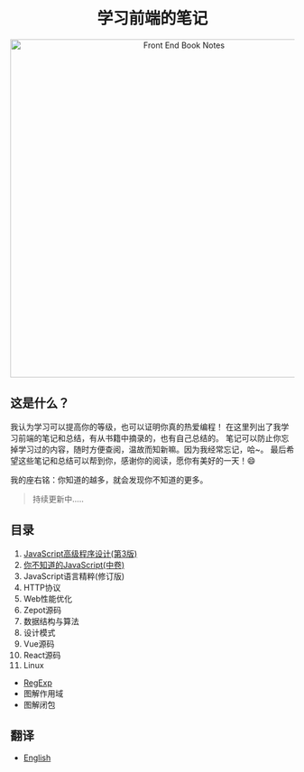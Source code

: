 <h1 align="center">学习前端的笔记</h1>
<div align="center">
  <img src="https://udemy-images.udemy.com/course/750x422/670034_ce04_4.jpg" alt="Front End Book Notes" width="600" />
</div>

## 这是什么？

我认为学习可以提高你的等级，也可以证明你真的热爱编程！
在这里列出了我学习前端的笔记和总结，有从书籍中摘录的，也有自己总结的。
笔记可以防止你忘掉学习过的内容，随时方便查阅，温故而知新嘛。因为我经常忘记，哈~。
最后希望这些笔记和总结可以帮到你，感谢你的阅读，愿你有美好的一天！:smile:

我的座右铭：你知道的越多，就会发现你不知道的更多。

>持续更新中.....

## 目录

1. [JavaScript高级程序设计(第3版)](notes/Professional-for-Web-Developers/README.md)
1. [你不知道的JavaScript(中卷)](notes/You-Don't-Know-JS/README.md)
1. JavaScript语言精粹(修订版)
1. HTTP协议
1. Web性能优化
1. Zepot源码
1. 数据结构与算法
1. 设计模式
1. Vue源码
1. React源码
1. Linux

- [RegExp](notes/RegExp/README.md)
- 图解作用域
- 图解闭包


## 翻译

- [English](README.en.md)
